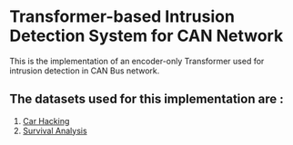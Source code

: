 # Transformer-based Intrusion Detection System for CAN Network
This is the implementation of an encoder-only Transformer used for intrusion detection in CAN Bus network.
## The datasets used for this implementation are :
1. [Car Hacking](#https://ocslab.hksecurity.net/Datasets/car-hacking-dataset)
2. [Survival Analysis](#https://ocslab.hksecurity.net/Datasets/survival-ids)
